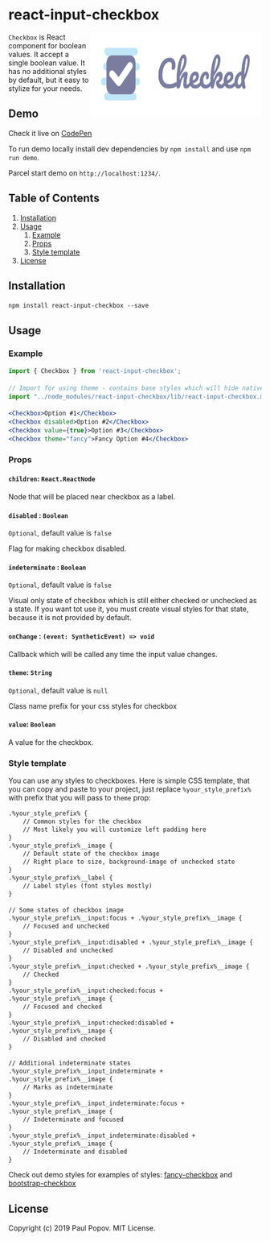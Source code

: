 # react-input-checkbox

<img src="images/checkbox.svg" align="right"
     alt="Fancy checkbox with label Checked" width="342" height="164">

`Checkbox` is React component for boolean values. It accept a single boolean value. 
It has no additional styles by default, but it easy to stylize for your needs.

## Demo

Check it live on [CodePen](https://codepen.io/justredpaul/full/mdbqOor)

To run demo locally install dev dependencies by `npm install` and use `npm run demo`.

Parcel start demo on `http://localhost:1234/`.

## Table of Contents

1. [Installation](#installation)
2. [Usage](#usage)
    1. [Example](#example)
    2. [Props](#props)
    2. [Style template](#style-template)
3. [License](#license)

## Installation

`npm install react-input-checkbox --save`

## Usage

### Example

```jsx
import { Checkbox } from 'react-input-checkbox';

// Import for using theme - contains base styles which will hide native checkbox and etc.
import "../node_modules/react-input-checkbox/lib/react-input-checkbox.min.css";

<Checkbox>Option #1</Checkbox>
<Checkbox disabled>Option #2</Checkbox>
<Checkbox value={true}>Option #3</Checkbox>
<Checkbox theme="fancy">Fancy Option #4</Checkbox>
```

### Props

#### `children`: `React.ReactNode`

Node that will be placed near checkbox as a label.


#### `disabled` : `Boolean`

`Optional`, default value is `false`

Flag for making checkbox disabled.


#### `indeterminate` : `Boolean`

`Optional`, default value is `false`

Visual only state of checkbox which is still either checked or unchecked as a state.
If you want tot use it, you must create visual styles for that state, 
because it is not provided by default.


#### `onChange` : `(event: SyntheticEvent) => void`

Callback which will be called any time the input value changes.


#### `theme`: `String`

`Optional`, default value is `null`

Class name prefix for your css styles for checkbox


#### `value`: `Boolean`

A value for the checkbox.

### Style template

You can use any styles to checkboxes. Here is simple CSS template, that you can copy and paste
to your project, just replace `%your_style_prefix%` with prefix that you will pass to `theme` prop:

```
.%your_style_prefix% {
    // Common styles for the checkbox
    // Most likely you will customize left padding here
}
.%your_style_prefix%__image {
    // Default state of the checkbox image
    // Right place to size, background-image of unchecked state
}
.%your_style_prefix%__label {
    // Label styles (font styles mostly)
}

// Some states of checkbox image
.%your_style_prefix%__input:focus + .%your_style_prefix%__image {
    // Focused and unchecked
}
.%your_style_prefix%__input:disabled + .%your_style_prefix%__image {
    // Disabled and unchecked
}
.%your_style_prefix%__input:checked + .%your_style_prefix%__image {
    // Checked
}
.%your_style_prefix%__input:checked:focus + .%your_style_prefix%__image {
    // Focused and checked
}
.%your_style_prefix%__input:checked:disabled + .%your_style_prefix%__image {
    // Disabled and checked
}

// Additional indeterminate states
.%your_style_prefix%__input_indeterminate + .%your_style_prefix%__image {
    // Marks as indeterminate
}
.%your_style_prefix%__input_indeterminate:focus + .%your_style_prefix%__image {
    // Indeterminate and focused
}
.%your_style_prefix%__input_indeterminate:disabled + .%your_style_prefix%__image {
    // Indeterminate and disabled
}

``` 

Check out demo styles for examples of styles: [fancy-checkbox](demo/fancy-theme.css) and [bootstrap-checkbox](demo/bootstrap-theme.css)

## License

Copyright (c) 2019 Paul Popov. MIT License.